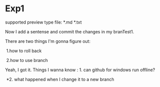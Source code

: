 # Exp1

supported preview type file:  *.md  *.txt 



Now  I add a sentense and commit the changes in my branTest1.

There are two things I'm gonna figure out:

​	1.how to roll back

​	2.how to use branch



Yeah, I got it.  Things  I wanna know : 1. can github for windows run offline?

​								 *2.  what happened when I  change it to a new branch